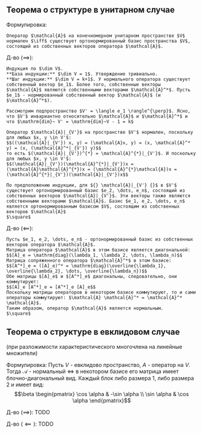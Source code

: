 ## Теорема о структуре в унитарном случае
Формулировка:
```spoiler-markdown
Оператор $\mathcal{A}$ на конечномерном унитарном пространстве $V$ нормален $\iff$ существует ортонормированный базис пространства $V$, состоящий из собственных векторов оператора $\mathcal{A}$.
```

Д-во ($\implies$): 
```spoiler-markdown
Индукция по $\dim V$.
**База индукции:** $\dim V = 1$. Утверждение тривиально.
**Шаг индукции:** $\dim V = k+1$. У нормального оператора существует собственный вектор $e_1$. Более того, собственные векторы $\mathcal{A}$ являются собственными векторами $\mathcal{A}^*$. Пусть $e_1$ - нормированный собственный вектор $\mathcal{A}$ (и $\mathcal{A}^*$).

Рассмотрим подпространство $V' = \langle e_1 \rangle^{\perp}$. Ясно, что $V'$ инвариантно относительно $\mathcal{A}$ и $\mathcal{A}^*$ и что $\mathrm{dim}~ V' = \mathrm{dim}~V - 1 = k$

Оператор $\mathcal{A}|_{V'}$ на пространстве $V'$ нормален, поскольку для любых $x, y \in V'$:
$$((\mathcal{A}|_{V'}) x, y) = (\mathcal{A}x, y) = (x, \mathcal{A}^* y) = (x, (\mathcal{A}^*|_{V'}) y)$$
то есть $(\mathcal{A}|_{V'})^{*} = \mathcal{A}^{*}|_{V'}$. И поскольку для любых $x, y \in V'$:
$$(\mathcal{A}|_{V'})(\mathcal{A}^{*}|_{V'})x = (\mathcal{A}\mathcal{A}^{*})x = (\mathcal{A}^{*}\mathcal{A})x = (\mathcal{A}^{*}|_{V'})(\mathcal{A}|_{V'})x$$

По предположению индукции, для ${} \mathcal{A}|_{V'} {}$ в $V'$ существует ортонормированный базис $e_2, \dots, e_n$, состоящий из собственных векторов $\mathcal{A}|_{V'}$. Эти векторы также являются собственными векторами $\mathcal{A}$. Базис $e_1, e_2, \dots, e_n$ является ортонормированным базисом $V$, состоящим из собственных векторов $\mathcal{A}$
$\square$
```

Д-во ($\impliedby$):
```spoiler-markdown
Пусть $e_1, e_2, \dots, e_n$ - ортонормированный базис из собственных векторов оператора $\mathcal{A}$.
Матрица оператора $\mathcal{A}$ в этом базисе является диагональной:
$$[A]_e = \mathrm{diag}(\lambda_1, \lambda_2, \dots, \lambda_n)$$
Матрица сопряженного оператора $\mathcal{A}^*$ в этом базисе:
$$[A^*]_e = ([A]_e)^* = \mathrm{diag}(\overline{\lambda_1}, \overline{\lambda_2}, \dots, \overline{\lambda_n})$$
Обе матрицы $[A]_e$ и $[A^*]_e$ диагональны, следовательно, они коммутируют:
$$[A]_e [A^*]_e = [A^*]_e [A]_e$$
Поскольку матрицы операторов в некотором базисе коммутируют, то и сами операторы коммутируют: $\mathcal{A} \mathcal{A}^* = \mathcal{A}^* \mathcal{A}$.
Таким образом, оператор $\mathcal{A}$ является нормальным. 
$\square$
```

## Теорема о структуре в евклидовом случае
(при разложимости характеристического многочлена на линейные множители)

Формулировка:
Пусть $V$ - евклидово пространство, $A$ - оператор на $V$.  
Тогда $\mathcal{A}$ - нормальный $\iff$ в некотором базисе его матрица имеет блочно-диагональный вид. Каждый блок либо размера 1, либо размера 2 и имеет вид:
$$\beta \begin{pmatrix} \cos \alpha & -\sin \alpha \\ \sin \alpha & \cos \alpha \end{pmatrix}$$

Д-во ($\implies$):
TODO

Д-во (${} \impliedby {}$):
TODO